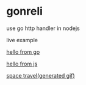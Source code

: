 # gonreli
use go http handler in nodejs

live example

[hello from go](https://gonowa.thisisnotajoke.lol/go/hello)

[hello from js](https://gonowa.thisisnotajoke.lol/)

[space travel(generated gif)](https://gonowa.thisisnotajoke.lol/go/spacetravel)




